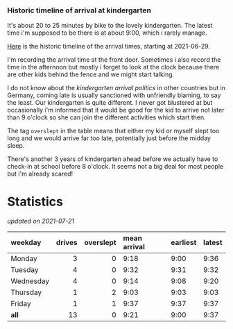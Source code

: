 ### Historic timeline of arrival at kindergarten

It's about 20 to 25 minutes by bike to the lovely kindergarten. 
The latest time i'm supposed to be there is at about 9:00, 
which i rarely manage. 

[Here](times.csv) is the historic timeline of the arrival times, starting
at 2021-06-29.

I'm recording the arrival time at the front door. Sometimes i 
also record the time in the afternoon but mostly i forget
to look at the clock because there are other kids 
behind the fence and we might start talking.

I do not know about the *kindergarten arrival politics* in other
countries but in Germany, coming late is usually sanctioned 
with unfriendly blaming, to say the least. Our kindergarten is quite
different. I never got blustered at but occasionally i'm informed
that it would be good for the kid to arrive not later than 9 o'clock
so she can join the different activities which start then. 

The tag `overslept` in the table means that either my kid or myself
slept too long and we would arrive far too late, potentially just
before the midday sleep.

There's another 3 years of kindergarten ahead before we actually 
have to check-in at school before 8 o'clock. It seems not a big deal
for most people but i'm already scared!


# Statistics

*updated on 2021-07-21*

| weekday   |   drives |   overslept | mean arrival   | earliest   | latest   |
|:----------|---------:|------------:|:---------------|:-----------|:---------|
| Monday    |        3 |           0 | 9:18           | 9:00       | 9:36     |
| Tuesday   |        4 |           0 | 9:32           | 9:31       | 9:32     |
| Wednesday |        4 |           0 | 9:14           | 9:08       | 9:20     |
| Thursday  |        1 |           2 | 9:03           | 9:03       | 9:03     |
| Friday    |        1 |           1 | 9:37           | 9:37       | 9:37     |
| **all**   |       13 |           0 | 9:21           | 9:00       | 9:37     |

